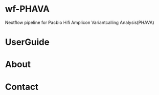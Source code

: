 # wf-PHAVA
Nextflow pipeline for Pacbio Hifi Amplicon Variantcalling Analysis(PHAVA)

# UserGuide


# About 


# Contact

